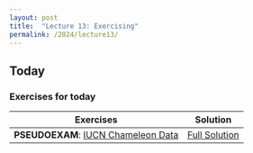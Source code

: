 ```yaml
---
layout: post
title:  "Lecture 13: Exercising"
permalink: /2024/lecture13/
---
```


## Today


### Exercises for today

| Exercises                                                                                                               | Solution                                                                                              |
|-------------------------------------------------------------------------------------------------------------------------|-------------------------------------------------------------------------------------------------------|
| **PSEUDOEXAM**: [ IUCN Chameleon Data ](https://adamtkocsis.com/rkheion/Exercises/2024-01-07_iucn_chameleon_table.html) | [Full Solution]({{site.url}}{{site.baseurl}}/data/2024/lecture13/2024-01-07_iucn_chameleon_table.zip) |

